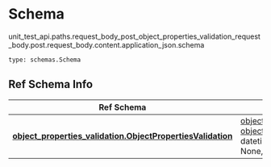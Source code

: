 # Schema
unit_test_api.paths.request_body_post_object_properties_validation_request_body.post.request_body.content.application_json.schema
```
type: schemas.Schema
```

## Ref Schema Info
Ref Schema | Input Type | Output Type
---------- | ---------- | -----------
[**object_properties_validation.ObjectPropertiesValidation**](../../../../../../components/schema/object_properties_validation.md) | [object_properties_validation.ObjectPropertiesValidationDictInput](../../../../../../components/schema/object_properties_validation.md#objectpropertiesvalidationdictinput), [object_properties_validation.ObjectPropertiesValidationDict](../../../../../../components/schema/object_properties_validation.md#objectpropertiesvalidationdict), str, datetime.date, datetime.datetime, uuid.UUID, int, float, bool, None, list, tuple, bytes, io.FileIO, io.BufferedReader | [object_properties_validation.ObjectPropertiesValidationDict](../../../../../../components/schema/object_properties_validation.md#objectpropertiesvalidationdict), str, float, int, bool, None, tuple, bytes, io.FileIO
